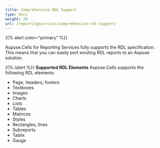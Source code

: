 ```yaml
---
title: Comprehensive RDL Support
type: docs
weight: 20
url: /reportingservices/comprehensive-rdl-support/
---
```


{{% alert color="primary" %}} 

Aspose.Cells for Reporting Services fully supports the RDL specification. This means that you can easily port existing RDL reports to an Aspose solution.

{{% /alert %}} 
**Supported RDL Elements**
Aspose.Cells supports the following RDL elements: 

- Page, headers, footers
- Textboxes
- Images
- Charts
- Lists
- Tables
- Matrices
- Styles
- Rectangles, lines
- Subreports
- Tablix
- Gauge
